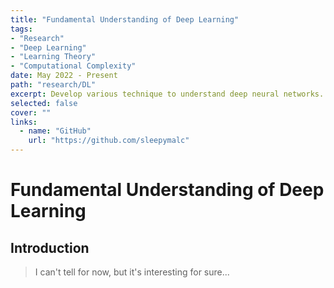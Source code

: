 ```yaml
---
title: "Fundamental Understanding of Deep Learning"
tags:
- "Research"
- "Deep Learning"
- "Learning Theory"
- "Computational Complexity"
date: May 2022 - Present
path: "research/DL"
excerpt: Develop various technique to understand deep neural networks.
selected: false
cover: ""
links:
  - name: "GitHub"
    url: "https://github.com/sleepymalc"
---
```

# Fundamental Understanding of Deep Learning

## Introduction

> I can't tell for now, but it's interesting for sure...
